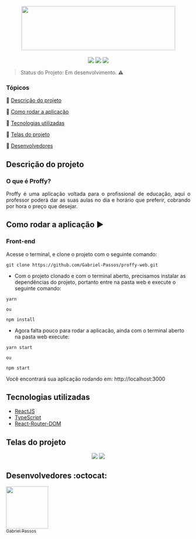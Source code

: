 <h1 align="center" >
  <img height="120px" width="420px" src="https://user-images.githubusercontent.com/43184223/89249213-0fa7b700-d5e8-11ea-99a4-c1b6c7d7c0c4.png">
</h1>

<p align="center">
  <a href="https://reactjs.org/"><img src="https://img.shields.io/static/v1?label=React&message=16.13.1&color=6807f9&style=flat"/><a/>
  <a href="https://www.typescriptlang.org/"><img src="https://img.shields.io/static/v1?label=TypeScript&message=3.7.2&color=6807f9&style=flat"/></a>
  <a href="https://reactrouter.com/"><img src="https://img.shields.io/static/v1?label=React-Router-Dom&message=5.2.0&color=6807f9&style=flat"/><a/>
</p>
  
> Status do Projeto: Em desenvolvimento. :warning:

### Tópicos 

:small_blue_diamond: [Descrição do projeto](#descrição-do-projeto)

:small_blue_diamond: [Como rodar a aplicação](#como-rodar-a-aplicação-arrow_forward)

:small_blue_diamond: [Tecnologias utilizadas](#tecnologias-utilizadas)

:small_blue_diamond: [Telas do projeto](#telas-do-projeto)

:small_blue_diamond: [Desenvolvedores](#desenvolvedores-octocat)

## Descrição do projeto

### O que é Proffy?

<p align="justify">
  Proffy é uma aplicação voltada para o profissional de educação, aqui o professor poderá dar as suas aulas no dia e horário que preferir, cobrando por hora o preço que desejar.
</p>

## Como rodar a aplicação :arrow_forward:

### Front-end

Acesse o terminal, e clone o projeto com o seguinte comando: 

```
git clone https://github.com/Gabriel-Passos/proffy-web.git
```

- Com o projeto clonado e com o terminal aberto, precisamos instalar as dependências do projeto, portanto entre na pasta web e execute o seguinte comando:

```
yarn 

ou 

npm install
```

- Agora falta pouco para rodar a aplicacão, ainda com o terminal aberto na pasta web execute: 

```
yarn start

ou

npm start
```

Você encontrará sua aplicação rodando em: http://localhost:3000

## Tecnologias utilizadas

- [ReactJS](https://reactjs.org/docs/)
- [TypeScript](https://www.typescriptlang.org/docs/home.html)
- [React-Router-DOM](https://reacttraining.com/react-router/web/guides/quick-start)

## Telas do projeto 

<p align="center"> 
  <img src="https://user-images.githubusercontent.com/43184223/89250169-89d93b00-d5ea-11ea-9139-c856d4539fae.png">
  <img src="https://user-images.githubusercontent.com/43184223/89250200-978ec080-d5ea-11ea-964b-dcf881134d21.png">
</p>

## Desenvolvedores :octocat:

[<img src="https://avatars3.githubusercontent.com/u/43184223?s=460&u=50810abc34900ea6134a9bd0b8a04e2c8640ddc4&v=4" width=115><br><sub>Gabriel Passos</sub>](https://github.com/Gabriel-Passos)
